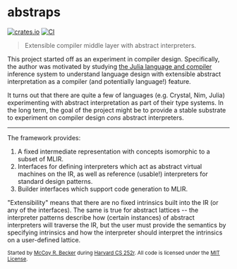 # abstraps

[![crates.io](https://img.shields.io/crates/v/abstraps.svg)](https://crates.io/crates/abstraps)
[![CI](https://github.com/femtomc/abstraps/workflows/CI/badge.svg)](https://github.com/femtomc/abstraps/actions?query=workflow%3ACI)

> Extensible compiler middle layer with abstract interpreters.

This project started off as an experiment in compiler design. Specifically, the author was motivated by studying [the Julia language and compiler](https://julialang.org/) inference system to understand language design with extensible abstract interpretation as a compiler (and potentially language!) feature.

It turns out that there are quite a few of languages (e.g. Crystal, Nim, Julia) experimenting with abstract interpretation as part of their type systems. In the long term, the goal of the project might be to provide a stable substrate to experiment on compiler design _cons_ abstract interpreters.

---

The framework provides:

1. A fixed intermediate representation with concepts isomorphic to a subset of MLIR.
2. Interfaces for defining interpreters which act as abstract virtual machines on the IR, as well as reference (usable!) interpreters for standard design patterns.
3. Builder interfaces which support code generation to MLIR.

"Extensibility" means that there are no fixed intrinsics built into the IR (or any of the interfaces). The same is true for abstract lattices -- the interpreter patterns describe how (certain instances) of abstract interpreters will traverse the IR, but the user must provide the semantics by specifying intrinsics and how the interpreter should interpret the intrinsics on a user-defined lattice.

<sup>
Started by <a href="https://femtomc.github.io/">McCoy R. Becker</a> during <a href="https://pl-design-seminar.seas.harvard.edu/">Harvard CS 252r</a>. All code is licensed under the <a href="LICENSE">MIT License</a>.
</sup>
